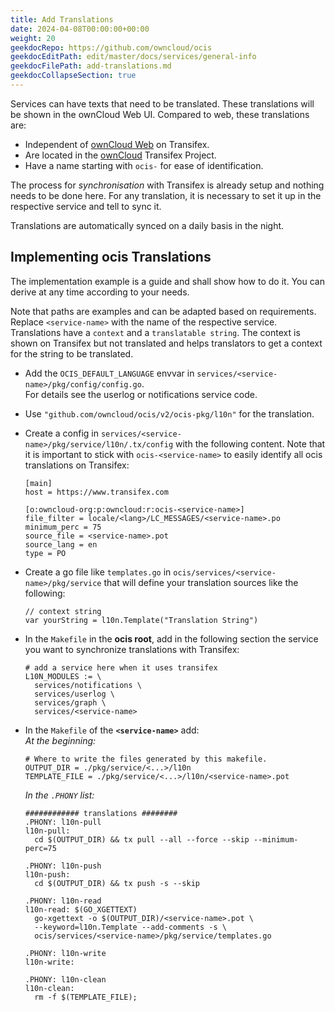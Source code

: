 ```yaml
---
title: Add Translations
date: 2024-04-08T00:00:00+00:00
weight: 20
geekdocRepo: https://github.com/owncloud/ocis
geekdocEditPath: edit/master/docs/services/general-info
geekdocFilePath: add-translations.md
geekdocCollapseSection: true
---
```


Services can have texts that need to be translated. These translations will be shown in the ownCloud Web UI. Compared to web, these translations are:

* Independent of [ownCloud Web](https://app.transifex.com/owncloud-org/owncloud-web/translate/) on Transifex.
* Are located in the [ownCloud](https://app.transifex.com/owncloud-org/owncloud/translate) Transifex Project.
* Have a name starting with `ocis-` for ease of identification.

The process for _synchronisation_ with Transifex is already setup and nothing needs to be done here. For any translation, it is necessary to set it up in the respective service and tell to sync it.

Translations are automatically synced on a daily basis in the night.

## Implementing ocis Translations

The implementation example is a guide and shall show how to do it. You can derive at any time according to your needs.

Note that paths are examples and can be adapted based on requirements.\
Replace `<service-name>` with the name of the respective service.\
Translations have a `context` and a `translatable string`. The context is shown on Transifex but not translated and helps translators to get a context for the string to be translated.

* Add the `OCIS_DEFAULT_LANGUAGE` envvar in `services/<service-name>/pkg/config/config.go`.\
  For details see the userlog or notifications service code.

* Use `"github.com/owncloud/ocis/v2/ocis-pkg/l10n"` for the translation.

* Create a config in `services/<service-name>/pkg/service/l10n/.tx/config` with the following content. Note that it is important to stick with `ocis-<service-name>` to easily identify all ocis translations on Transifex:
  ```
  [main]
  host = https://www.transifex.com

  [o:owncloud-org:p:owncloud:r:ocis-<service-name>]
  file_filter = locale/<lang>/LC_MESSAGES/<service-name>.po
  minimum_perc = 75
  source_file = <service-name>.pot
  source_lang = en
  type = PO
  ```

* Create a go file like `templates.go` in `ocis/services/<service-name>/pkg/service` that will define your translation sources like the following:
  ```
  // context string
  var yourString = l10n.Template("Translation String")
  ```

* In the `Makefile` in the **ocis root**, add in the following section the service you want to synchronize translations with Transifex:
  ```
  # add a service here when it uses transifex
  L10N_MODULES := \
  	services/notifications \
  	services/userlog \
  	services/graph \
  	services/<service-name>
  ```

* In the `Makefile` of the **`<service-name>`** add:\
  _At the beginning:_
  ```
  # Where to write the files generated by this makefile.
  OUTPUT_DIR = ./pkg/service/<...>/l10n
  TEMPLATE_FILE = ./pkg/service/<...>/l10n/<service-name>.pot
  ```
  _In the `.PHONY` list:_
  ```
  ############ translations ########
  .PHONY: l10n-pull
  l10n-pull:
  	cd $(OUTPUT_DIR) && tx pull --all --force --skip --minimum-perc=75

  .PHONY: l10n-push
  l10n-push:
  	cd $(OUTPUT_DIR) && tx push -s --skip

  .PHONY: l10n-read
  l10n-read: $(GO_XGETTEXT)
  	go-xgettext -o $(OUTPUT_DIR)/<service-name>.pot \
  	--keyword=l10n.Template --add-comments -s \
  	ocis/services/<service-name>/pkg/service/templates.go

  .PHONY: l10n-write
  l10n-write:

  .PHONY: l10n-clean
  l10n-clean:
  	rm -f $(TEMPLATE_FILE);
  ```
